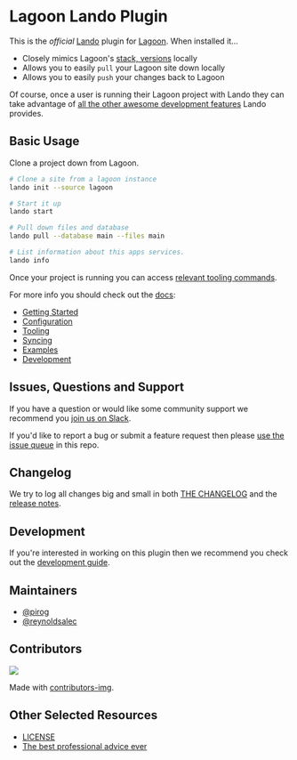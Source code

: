 # Lagoon Lando Plugin

This is the _official_ [Lando](https://lando.dev) plugin for [Lagoon](https://lagoon.sh). When installed it...

* Closely mimics Lagoon's [stack, versions](https://docs.lagoon.sh/) locally
* Allows you to easily `pull` your Lagoon site down locally
* Allows you to easily `push` your changes back to Lagoon

Of course, once a user is running their Lagoon project with Lando they can take advantage of [all the other awesome development features](https://docs.lando.dev) Lando provides.


## Basic Usage

Clone a project down from Lagoon.

```bash
# Clone a site from a lagoon instance
lando init --source lagoon

# Start it up
lando start

# Pull down files and database
lando pull --database main --files main

# List information about this apps services.
lando info
```

Once your project is running you can access [relevant tooling commands](https://github.com/lando/lagoon/blob/main/docs/usage.md#application-tooling).

For more info you should check out the [docs](https://docs.lando.dev/lagoon):

* [Getting Started](https://docs.lando.dev/lagoon/getting-started.html)
* [Configuration](https://docs.lando.dev/lagoon/config.html)
* [Tooling](https://docs.lando.dev/lagoon/tooling.html)
* [Syncing](https://docs.lando.dev/lagoon/syncing.html)
* [Examples](https://github.com/lando/lagoon/tree/main/examples)
* [Development](https://docs.lando.dev/lagoon/development.html)

## Issues, Questions and Support

If you have a question or would like some community support we recommend you [join us on Slack](https://launchpass.com/devwithlando).

If you'd like to report a bug or submit a feature request then please [use the issue queue](https://github.com/lando/lagoon/issues/new/choose) in this repo.

## Changelog

We try to log all changes big and small in both [THE CHANGELOG](https://github.com/lando/lagoon/blob/main/CHANGELOG.md) and the [release notes](https://github.com/lando/lagoon/releases).

## Development

If you're interested in working on this plugin then we recommend you check out the [development guide](https://github.com/lando/lagoon/blob/main/docs/development.md).


## Maintainers

* [@pirog](https://github.com/pirog)
* [@reynoldsalec](https://github.com/reynoldsalec)

## Contributors

<a href="https://github.com/lando/lagoon/graphs/contributors">
  <img src="https://contrib.rocks/image?repo=lando/lagoon" />
</a>

Made with [contributors-img](https://contrib.rocks).

## Other Selected Resources

* [LICENSE](https://github.com/lando/lagoon/blob/main/LICENSE.md)
* [The best professional advice ever](https://www.youtube.com/watch?v=tkBVDh7my9Q)
